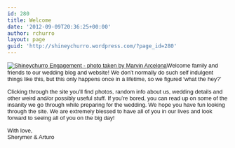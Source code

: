 ```yaml
---
id: 280
title: Welcome
date: '2012-09-09T20:36:25+00:00'
author: rchurro
layout: page
guid: 'http://shineychurro.wordpress.com/?page_id=280'
---
```


<span style="font-family:lucida sans unicode, lucida grande, sans-serif;"><span style="font-size:13px;">[![](https://wordpress.shineychurro.com/wp-content/uploads/2013/06/shine_art_engagement_36_edit.jpg?w=300 "Shineychurro Engagement - photo taken by Marvin Arcelona")](https://wordpress.shineychurro.com/wp-content/uploads/2013/06/shine_art_engagement_36_edit.jpg)Welcome family and friends to our wedding blog and website! We don’t normally do such self indulgent things like this, but this only happens once in a lifetime, so we figured ‘what the hey?’</span></span>

<span style="font-size:13px;"><span style="font-family:'lucida sans unicode', 'lucida grande', sans-serif;">Clicking through the site you’ll find photos, random info about us, wedding details and other weird and/or possibly useful stuff. If you’re bored, you can read up on some of the insanity we go through while preparing for the wedding. We hope you have fun looking through the site. </span></span><span style="font-size:13px;"><span style="font-family:'lucida sans unicode', 'lucida grande', sans-serif;"><span style="font-size:13px;"><span>We are extremely blessed to have all of you in our lives and look forward to seeing all of you on the big day! </span></span></span></span>

<span style="font-size:13px;"><span style="font-family:'lucida sans unicode', 'lucida grande', sans-serif;">With love,  
Sherymer &amp; Arturo</span></span>